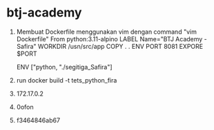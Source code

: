 # btj-academy

1. Membuat Dockerfile menggunakan vim dengan command "vim Dockerfile"
   From python:3.11-alpino
   LABEL Name="BTJ Academy - Safira"
   WORKDIR /usn/src/app
   COPY . .
   ENV PORT 8081
   EXPORE $PORT

   ENV ["python, "./segitiga_Safira"]
2. run docker build -t tets_python_fira
3. 172.17.0.2
4. 0ofon
5. f3464846ab67
